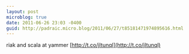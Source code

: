 ```yaml
---
layout: post
microblog: true
date: 2011-06-26 23:03 -0400
guid: http://padraic.micro.blog/2011/06/27/t85181471974895616.html
---
```

riak and scala at yammer [http://t.co/jItunql](http://t.co/jItunql)
